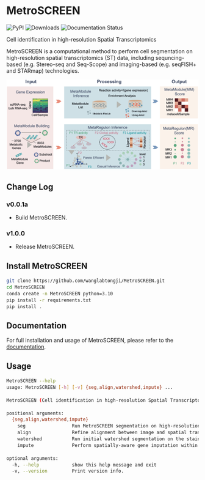 # MetroSCREEN

![PyPI](https://img.shields.io/pypi/v/MetroSCREEN)
![Downloads](https://pepy.tech/badge/MetroSCREEN)
![Documentation Status](https://readthedocs.org/projects/MetroSCREEN/badge/?version=latest)

Cell identification in high-resolution Spatial Transcriptomics

MetroSCREEN is a computational method to perform cell segmentation on high-resolution spatial transcriptomics (ST) data, including sequncing-based (e.g. Stereo-seq and Seq-Scope) and imaging-based (e.g. seqFISH+ and STARmap) technologies.

![avatar](docs/_static/img/MetroSCREEN_framework.png)

## Change Log
### v0.0.1a
* Build MetroSCREEN.
### v1.0.0
* Release MetroSCREEN.


## Install MetroSCREEN
```bash
git clone https://github.com/wanglabtongji/MetroSCREEN.git
cd MetroSCREEN
conda create -n MetroSCREEN python=3.10
pip install -r requirements.txt
pip install .
```

## Documentation
For full installation and usage of MetroSCREEN, please refer to the [documentation](https://metroscreen-rtd-rutorial.readthedocs.io/en/latest/).

## Usage
```bash
MetroSCREEN --help
usage: MetroSCREEN [-h] [-v] {seg,align,watershed,impute} ...

MetroSCREEN (Cell identification in high-resolution Spatial Transcriptomics) is a cell segmentation tool for high-resolution spatial transcriptomics.

positional arguments:
  {seg,align,watershed,impute}
    seg                 Run MetroSCREEN segmentation on high-resolution spatial transcriptomics.
    align               Refine alignment between image and spatial transcriptomics.
    watershed           Run initial watershed segmentation on the staining image.
    impute              Perform spatially-aware gene imputation within each cluster.

optional arguments:
  -h, --help            show this help message and exit
  -v, --version         Print version info.
```
